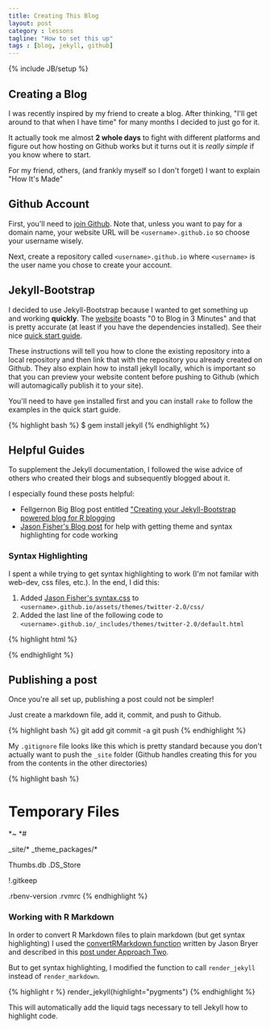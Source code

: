 ```yaml
---
title: Creating This Blog
layout: post
category : lessons
tagline: "How to set this up"
tags : [blog, jekyll, github]
---
```

{% include JB/setup %}

## Creating a Blog
I was recently inspired by my friend to create a blog.  After thinking, "I'll get around to that when I have time" for many months I decided to just go for it.

It actually took me almost **2 whole days** to fight with different platforms and figure out how hosting on Github works but it turns out it is *really simple* if you know where to start.

For my friend, others, (and frankly myself so I don't forget) I want to explain "How It's Made"

## Github Account
First, you'll need to [join Github](https://github.com/join).  Note that, unless you want to pay for a domain name, your website URL will be `<username>.github.io` so choose your username wisely.

Next, create a repository called `<username>.github.io` where `<username>` is the user name you chose to create your account.

## Jekyll-Bootstrap
I decided to use Jekyll-Bootstrap because I wanted to get something up and working **quickly**.  The [website](http://jekyllbootstrap.com/) boasts "0 to Blog in 3 Minutes" and that is pretty accurate (at least if you have the dependencies installed).  See their nice [quick start guide](http://jekyllbootstrap.com/usage/jekyll-quick-start.html).

These instructions will tell you how to clone the existing repository into a local repository and then link that with the repository you already created on Github.  They also explain how to install jekyll locally, which is important so that you can preview your website content before pushing to Github (which will automagically publish it to your site).

You'll need to have `gem` installed first and you can install `rake` to follow the examples in the quick start guide.

{% highlight bash %}
$ gem install jekyll
{% endhighlight %}

## Helpful Guides
To supplement the Jekyll documentation, I followed the wise advice of others who created their blogs and subsequently blogged about it.

I especially found these posts helpful:

- Fellgernon Big Blog post entitled ["Creating your Jekyll-Bootstrap powered blog for R blogging](http://lcolladotor.github.io/2013/11/09/new-Fellgernon-Bit-setup-in-Github/#.VN4vSB1Qpzh)
- [Jason Fisher's Blog post](http://jfisher-usgs.github.io/lessons/2012/05/30/jekyll-build-on-windows/) for help with getting theme and syntax highlighting for code working

### Syntax Highlighting
I spent a while trying to get syntax highlighting to work (I'm not familar with web-dev, css files, etc.).  In the end, I did this:

1. Added [Jason Fisher's syntax.css](https://github.com/jfisher-usgs/jfisher-usgs.github.com/blob/master/assets/themes/twitter-2.0/css/syntax.css) to `<username>.github.io/assets/themes/twitter-2.0/css/`
2. Added the last line of the following code to `<username>.github.io/_includes/themes/twitter-2.0/default.html`

{% highlight html %}
<link href="{{ ASSET_PATH }}/css/bootstrap-responsive.min.css" rel="stylesheet">
<link href="{{ ASSET_PATH }}/css/style.css?body=1" rel="stylesheet" type="text/css" media="all">
<link href="/assets/themes/twitter-2.0/css/syntax.css" rel="stylesheet" type="text/css">
{% endhighlight %}

## Publishing a post
Once you're all set up, publishing a post could not be simpler!  

Just create a markdown file, add it, commit, and push to Github.


{% highlight bash %}
git add <files>
git commit -a
git push
{% endhighlight %}

My `.gitignore` file looks like this which is pretty standard because you don't actually want to push the `_site` folder (Github handles creating this for you from the contents in the other directories)

{% highlight bash %}
# Temporary Files
*~
*\#

_site/*
_theme_packages/*

Thumbs.db
.DS_Store

!.gitkeep

.rbenv-version
.rvmrc
{% endhighlight %}



### Working with R Markdown
In order to convert R Markdown files to plain markdown (but get syntax highlighting) I used the [convertRMarkdown function](https://github.com/jbryer/jbryer.github.com/blob/master/rmarkdown.r) written by Jason Bryer and described in this [post under Approach Two](http://jason.bryer.org/posts/2012-12-10/Markdown_Jekyll_R_for_Blogging.html).

But to get syntax highlighting, I modified the function to call `render_jekyll` instead of `render_markdown`.

{% highlight r %}
render_jekyll(highlight="pygments")
{% endhighlight %}

This will automatically add the liquid tags necessary to tell Jekyll how to highlight code.

